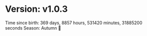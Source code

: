 # Version: v1.0.3
Time since birth: 369 days, 8857 hours, 531420 minutes, 31885200 seconds
Season: Autumn 🍁
